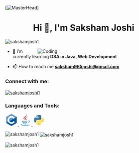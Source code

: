 [![MasterHead](https://videohive.net/item/closeup-futuristic-display-of-binary-code-1s-and-0s-looping/31276858?irgwc=1&clickid=VAHSHUxXWxyKRqkVPr1YUwmlUkHQcH2cZ2m%3AVo0&iradid=275988&irpid=300699&iradtype=ONLINE_TRACKING_LINK&irmptype=mediapartner&mp_value1=&utm_campaign=af_impact_radius_300699&utm_medium=affiliate&utm_source=impact_radius)]
<h1 align="center">Hi 👋, I'm Saksham Joshi</h1>
<p align="left"> <img src="https://komarev.com/ghpvc/?username=sakshamjosh1&label=Profile%20views&color=0e75b6&style=flat" alt="sakshamjosh1" /> </p>
<img align="right" alt="Coding" width="400" src="https://in.pinterest.com/pin/858428378991517366">

- 🌱 I’m currently learning **DSA in Java, Web Development**

- 📫 How to reach me **saksham965joshi@gmail.com**

<h3 align="left">Connect with me:</h3>
<p align="left">
<a href="https://www.leetcode.com/sakshamjoshi1" target="blank"><img align="center" src="https://raw.githubusercontent.com/rahuldkjain/github-profile-readme-generator/master/src/images/icons/Social/leet-code.svg" alt="sakshamjoshi1" height="30" width="40" /></a>
</p>

<h3 align="left">Languages and Tools:</h3>
<p align="left"> <a href="https://www.cprogramming.com/" target="_blank" rel="noreferrer"> <img src="https://raw.githubusercontent.com/devicons/devicon/master/icons/c/c-original.svg" alt="c" width="40" height="40"/> </a> <a href="https://www.java.com" target="_blank" rel="noreferrer"> <img src="https://raw.githubusercontent.com/devicons/devicon/master/icons/java/java-original.svg" alt="java" width="40" height="40"/> </a> <a href="https://www.python.org" target="_blank" rel="noreferrer"> <img src="https://raw.githubusercontent.com/devicons/devicon/master/icons/python/python-original.svg" alt="python" width="40" height="40"/> </a> </p>

<p><img align="left" src="https://github-readme-stats.vercel.app/api/top-langs?username=sakshamjosh1&show_icons=true&locale=en&layout=compact" alt="sakshamjosh1" /></p>

<p>&nbsp;<img align="center" src="https://github-readme-stats.vercel.app/api?username=sakshamjosh1&show_icons=true&locale=en" alt="sakshamjosh1" /></p>

<p><img align="center" src="https://github-readme-streak-stats.herokuapp.com/?user=sakshamjosh1&" alt="sakshamjosh1" /></p>

